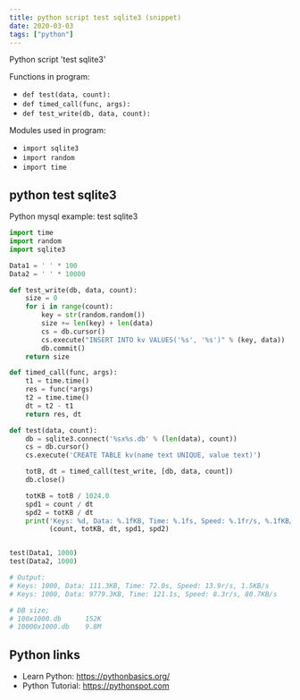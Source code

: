```yaml
---
title: python script test sqlite3 (snippet)
date: 2020-03-03
tags: ["python"]
---
```

Python script 'test sqlite3'

Functions in program: 
* `def test(data, count):`
* `def timed_call(func, args):`
* `def test_write(db, data, count):`

Modules used in program: 
* `import sqlite3`
* `import random`
* `import time`

## python test sqlite3

Python mysql example: test sqlite3

```python
import time
import random
import sqlite3

Data1 = ' ' * 100
Data2 = ' ' * 10000

def test_write(db, data, count):
    size = 0
    for i in range(count):
        key = str(random.random())
        size += len(key) + len(data)
        cs = db.cursor()
        cs.execute("INSERT INTO kv VALUES('%s', '%s')" % (key, data))
        db.commit()
    return size

def timed_call(func, args):
    t1 = time.time()
    res = func(*args)
    t2 = time.time()
    dt = t2 - t1
    return res, dt

def test(data, count):
    db = sqlite3.connect('%sx%s.db' % (len(data), count))
    cs = db.cursor()
    cs.execute('CREATE TABLE kv(name text UNIQUE, value text)')

    totB, dt = timed_call(test_write, [db, data, count])
    db.close()

    totKB = totB / 1024.0
    spd1 = count / dt
    spd2 = totKB / dt
    print('Keys: %d, Data: %.1fKB, Time: %.1fs, Speed: %.1fr/s, %.1fKB/s' % \)
          (count, totKB, dt, spd1, spd2)


test(Data1, 1000)
test(Data2, 1000)

# Output:
# Keys: 1000, Data: 111.3KB, Time: 72.0s, Speed: 13.9r/s, 1.5KB/s
# Keys: 1000, Data: 9779.3KB, Time: 121.1s, Speed: 8.3r/s, 80.7KB/s

# DB size;
# 100x1000.db      152K
# 10000x1000.db    9.8M


```

## Python links

- Learn Python: https://pythonbasics.org/
- Python Tutorial: https://pythonspot.com
